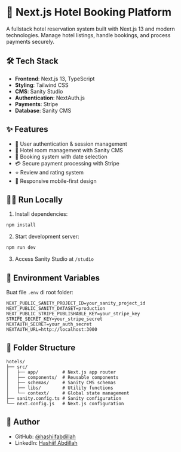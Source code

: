 # 🏨 Next.js Hotel Booking Platform

A fullstack hotel reservation system built with Next.js 13 and modern technologies. Manage hotel listings, handle bookings, and process payments securely.

## 🛠 Tech Stack

- **Frontend**: Next.js 13, TypeScript
- **Styling**: Tailwind CSS
- **CMS**: Sanity Studio
- **Authentication**: NextAuth.js
- **Payments**: Stripe
- **Database**: Sanity CMS

## ✨ Features

- 🔐 User authentication & session management
- 🏩 Hotel room management with Sanity CMS
- 📅 Booking system with date selection
- 💳 Secure payment processing with Stripe
- ⭐ Review and rating system
- 📱 Responsive mobile-first design

## 🧑‍💻 Run Locally

1. Install dependencies:
```bash
npm install
```

2. Start development server:
```bash
npm run dev
```

3. Access Sanity Studio at `/studio`

## 🔐 Environment Variables

Buat file `.env` di root folder:
```
NEXT_PUBLIC_SANITY_PROJECT_ID=your_sanity_project_id
NEXT_PUBLIC_SANITY_DATASET=production
NEXT_PUBLIC_STRIPE_PUBLISHABLE_KEY=your_stripe_key
STRIPE_SECRET_KEY=your_stripe_secret
NEXTAUTH_SECRET=your_auth_secret
NEXTAUTH_URL=http://localhost:3000
```

## 📁 Folder Structure
```
hotels/
├── src/
│   ├── app/         # Next.js app router
│   ├── components/  # Reusable components
│   ├── schemas/     # Sanity CMS schemas
│   ├── libs/        # Utility functions
│   └── context/     # Global state management
├── sanity.config.ts # Sanity configuration
└── next.config.js   # Next.js configuration
```

## 👤 Author
- GitHub: [@hashiifabdillah](https://github.com/hashiifab)
- LinkedIn: [Hashiif Abdillah](https://www.linkedin.com/in/hashiif-abdillah-665373297/)
